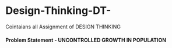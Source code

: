 # Design-Thinking-DT-
Cointaians all Assignment of  DESIGN THINKING

<h4>Problem Statement - UNCONTROLLED GROWTH IN POPULATION</h4> 
